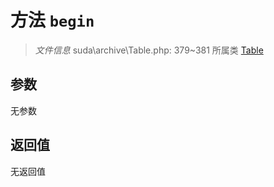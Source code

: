 # 方法 `begin`

> *文件信息* suda\archive\Table.php: 379~381
> 所属类 [Table](../Table.md)




## 参数


无参数


## 返回值

无返回值
